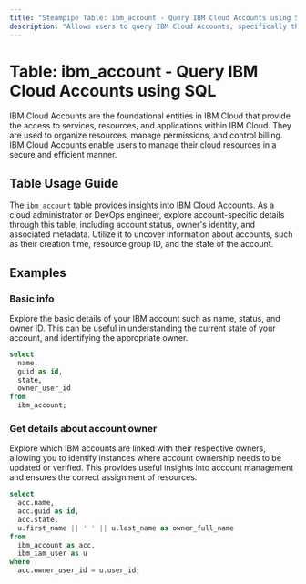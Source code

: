 ```yaml
---
title: "Steampipe Table: ibm_account - Query IBM Cloud Accounts using SQL"
description: "Allows users to query IBM Cloud Accounts, specifically the details of each account, providing insights into account configurations and settings."
---
```


# Table: ibm_account - Query IBM Cloud Accounts using SQL

IBM Cloud Accounts are the foundational entities in IBM Cloud that provide the access to services, resources, and applications within IBM Cloud. They are used to organize resources, manage permissions, and control billing. IBM Cloud Accounts enable users to manage their cloud resources in a secure and efficient manner.

## Table Usage Guide

The `ibm_account` table provides insights into IBM Cloud Accounts. As a cloud administrator or DevOps engineer, explore account-specific details through this table, including account status, owner's identity, and associated metadata. Utilize it to uncover information about accounts, such as their creation time, resource group ID, and the state of the account.

## Examples

### Basic info
Explore the basic details of your IBM account such as name, status, and owner ID. This can be useful in understanding the current state of your account, and identifying the appropriate owner.

```sql
select
  name,
  guid as id,
  state,
  owner_user_id
from
  ibm_account;
```

### Get details about account owner
Explore which IBM accounts are linked with their respective owners, allowing you to identify instances where account ownership needs to be updated or verified. This provides useful insights into account management and ensures the correct assignment of resources.

```sql
select
  acc.name,
  acc.guid as id,
  acc.state,
  u.first_name || ' ' || u.last_name as owner_full_name
from
  ibm_account as acc,
  ibm_iam_user as u
where
  acc.owner_user_id = u.user_id;
```